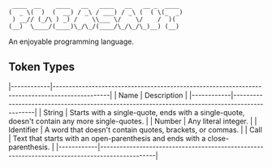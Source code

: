 ```
 ____  __    ____   __   ____   __   __ _  ____ 
(  _ \(  )  (  __) / _\ / ___) / _\ (  ( \(_  _)
 ) __// (_/\ ) _) /    \\___ \/    \/    /  )(  
(__)  \____/(____)\_/\_/(____/\_/\_/\_)__) (__) 
```

An enjoyable programming language.

## Token Types

|------------|-----------------------------------------------------------------------------------------------|
| Name       | Description                                                                                   |
|------------|-----------------------------------------------------------------------------------------------|
| String     | Starts with a single-quote, ends with a single-quote, doesn't contain any more single-quotes. |
| Number     | Any literal integer.                                                                          |
| Identifier | A word that doesn't contain quotes, brackets, or commas.                                      |
| Call       | Text that starts with an open-parenthesis and ends with a close-parenthesis.                  |
|------------|-----------------------------------------------------------------------------------------------|
